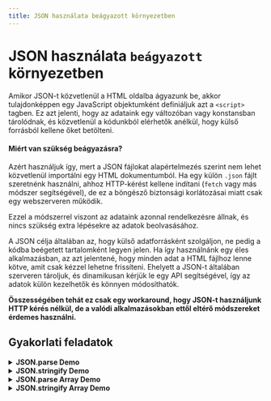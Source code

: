 ```yaml
---
title: JSON használata beágyazott környezetben
---
```


# JSON használata `beágyazott` környezetben

Amikor JSON-t közvetlenül a HTML oldalba ágyazunk be, akkor tulajdonképpen egy JavaScript objektumként definiáljuk azt a `<script>` tagben. Ez azt jelenti, hogy az adataink egy változóban vagy konstansban tárolódnak, és közvetlenül a kódunkból elérhetők anélkül, hogy külső forrásból kellene őket betölteni.

#### Miért van szükség beágyazásra?
Azért használjuk így, mert a JSON fájlokat alapértelmezés szerint nem lehet közvetlenül importálni egy HTML dokumentumból. Ha egy külön `.json` fájlt szeretnénk használni, ahhoz HTTP-kérést kellene indítani (`fetch` vagy más módszer segítségével), de ez a böngésző biztonsági korlátozásai miatt csak egy webszerveren működik.  

Ezzel a módszerrel viszont az adataink azonnal rendelkezésre állnak, és nincs szükség extra lépésekre az adatok beolvasásához.

A JSON célja általában az, hogy külső adatforrásként szolgáljon, ne pedig a kódba beégetett tartalomként legyen jelen. Ha így használnánk egy éles alkalmazásban, az azt jelentené, hogy minden adat a HTML fájlhoz lenne kötve, amit csak kézzel lehetne frissíteni. Ehelyett a JSON-t általában szerveren tároljuk, és dinamikusan kérjük le egy API segítségével, így az adatok külön kezelhetők és könnyen módosíthatók.

**Összességében tehát ez csak egy workaround, hogy JSON-t használjunk HTTP kérés nélkül, de a valódi alkalmazásokban ettől eltérő módszereket érdemes használni.**


## Gyakorlati feladatok

<details className="dropdown-task">

  <summary>
  <strong>JSON.parse Demo</strong>
  
  
  </summary>

```html
<!DOCTYPE html>
<html lang="hu">
<head>
  <meta charset="UTF-8">
  <title>JSON.parse Demo</title>
  <style>
    body {
      font-family: 'Arial', sans-serif;
      background: #f2f2f2;
      margin: 0;
      padding: 0;
      display: flex;
      justify-content: center;
      align-items: center;
      height: 100vh;
    }
    .container {
      background: #fff;
      padding: 30px;
      border-radius: 8px;
      box-shadow: 0 4px 8px rgba(0, 0, 0, 0.1);
      text-align: center;
      width: 400px;
    }
    h1 {
      margin-bottom: 20px;
      color: #333;
    }
    button {
      background-color: #3498db;
      color: #fff;
      border: none;
      padding: 12px 20px;
      font-size: 16px;
      border-radius: 4px;
      cursor: pointer;
      transition: background-color 0.3s ease;
    }
    button:hover {
      background-color: #2980b9;
    }
    #dataDiv {
      margin-top: 20px;
      text-align: left;
      padding: 15px;
      border: 1px solid #ddd;
      border-radius: 4px;
      background: #fafafa;
    }
    p {
      margin: 8px 0;
    }
    strong {
      color: #555;
    }
  </style>
</head>
<body>

  <div class="container">
    <h1>JSON.parse Demo</h1>
    <button id="loadBtn">Adatok betöltése</button>
    <div id="dataDiv"></div>
  </div>

  <script>
    document.getElementById('loadBtn').addEventListener('click', () => {
      // JSON szöveg, amit be szeretnénk mutatni
      const jsonString = '{"name": "Anna", "age": 25, "hobbies": ["Olvasás", "Futás", "Túrázás"]}';
      

    });
  </script>

</body>
</html>
```

</details>

<details className="dropdown-task">

  <summary>
  <strong>JSON.stringify Demo</strong>
  
  
  </summary>


```html
<!DOCTYPE html>
<html lang="hu">
<head>
  <meta charset="UTF-8">
  <title>JSON.stringify Demo</title>
  <style>
    body {
      font-family: 'Arial', sans-serif;
      background: #f2f2f2;
      margin: 0;
      padding: 0;
      display: flex;
      justify-content: center;
      align-items: center;
      height: 100vh;
    }
    .container {
      background: #fff;
      padding: 30px;
      border-radius: 8px;
      box-shadow: 0 4px 8px rgba(0, 0, 0, 0.1);
      text-align: center;
      width: 400px;
    }
    h1 {
      margin-bottom: 20px;
      color: #333;
    }
    button {
      background-color: #e67e22;
      color: #fff;
      border: none;
      padding: 12px 20px;
      font-size: 16px;
      border-radius: 4px;
      cursor: pointer;
      transition: background-color 0.3s ease;
    }
    button:hover {
      background-color: #d35400;
    }
    #output {
      margin-top: 20px;
      text-align: left;
      padding: 15px;
      border: 1px solid #ddd;
      border-radius: 4px;
      background: #fafafa;
      white-space: pre-wrap; /* Megőrzi az új sorokat */
      font-family: 'Courier New', Courier, monospace;
    }
  </style>
</head>
<body>

  <div class="container">
    <h1>JSON.stringify Demo</h1>
    <button id="stringifyBtn">Adatok konvertálása</button>
    <div id="output"></div>
  </div>

  <script>
    document.getElementById('stringifyBtn').addEventListener('click', function() {
      // Egy JavaScript objektum, amit JSON szöveggé szeretnénk alakítani
      const data = {
        name: "Anna",
        age: 25,
        hobbies: ["Olvasás", "Futás", "Túrázás"]
      };


    });
  </script>

</body>
</html>
```

</details>


<details className="dropdown-task">

  <summary>
  <strong>JSON.parse Array Demo</strong>
  
  
  </summary>

```html
<!DOCTYPE html>
<html lang="hu">
<head>
  <meta charset="UTF-8">
  <title>JSON.parse Array Demo</title>
  <style>
    body {
      font-family: 'Arial', sans-serif;
      background: #f2f2f2;
      margin: 0;
      padding: 20px;
    }
    .container {
      max-width: 400px;
      background: #fff;
      padding: 20px;
      margin: 0 auto;
      border-radius: 8px;
      box-shadow: 0 4px 8px rgba(0,0,0,0.1);
      text-align: center;
    }
    button {
      background-color: #3498db;
      border: none;
      color: #fff;
      padding: 10px 15px;
      font-size: 16px;
      border-radius: 4px;
      cursor: pointer;
    }
    button:hover {
      background-color: #2980b9;
    }
    #output {
      margin-top: 15px;
      text-align: left;
      padding: 10px;
      border: 1px solid #ddd;
      border-radius: 4px;
      background: #fafafa;
      font-family: 'Courier New', Courier, monospace;
      white-space: pre-wrap;
    }
  </style>
</head>
<body>
  <div class="container">
    <h1>JSON.parse Array Demo</h1>
    <button id="parseBtn">Tömb betöltése</button>
    <div id="output"></div>
  </div>
  <script>
    document.getElementById('parseBtn').addEventListener('click', function() {
      // JSON szöveg, ami egy tömböt tartalmaz
      const jsonString = '["alma", "banán", "cseresznye"]';
      // JSON.parse átalakítja a szöveget JavaScript tömbbé

    });
  </script>
</body>
</html>
```

</details>

<details className="dropdown-task">

  <summary>
  <strong>JSON.stringify Array Demo</strong>
  
  
  </summary>

```html
<!DOCTYPE html>
<html lang="hu">
<head>
  <meta charset="UTF-8">
  <title>JSON.stringify Array Demo</title>
  <style>
    body {
      font-family: 'Arial', sans-serif;
      background: #f2f2f2;
      margin: 0;
      padding: 20px;
    }
    .container {
      max-width: 400px;
      background: #fff;
      padding: 20px;
      margin: 0 auto;
      border-radius: 8px;
      box-shadow: 0 4px 8px rgba(0,0,0,0.1);
      text-align: center;
    }
    button {
      background-color: #e67e22;
      border: none;
      color: #fff;
      padding: 10px 15px;
      font-size: 16px;
      border-radius: 4px;
      cursor: pointer;
    }
    button:hover {
      background-color: #d35400;
    }
    #output {
      margin-top: 15px;
      text-align: left;
      padding: 10px;
      border: 1px solid #ddd;
      border-radius: 4px;
      background: #fafafa;
      font-family: 'Courier New', Courier, monospace;
      white-space: pre-wrap;
    }
  </style>
</head>
<body>
  <div class="container">
    <h1>JSON.stringify Array Demo</h1>
    <button id="stringifyBtn">Tömb konvertálása</button>
    <div id="output"></div>
  </div>
  <script>
    document.getElementById('stringifyBtn').addEventListener('click', function() {
      // JavaScript tömb
      const fruits = ["alma", "banán", "cseresznye"];


    });
  </script>
</body>
</html>
```



</details>